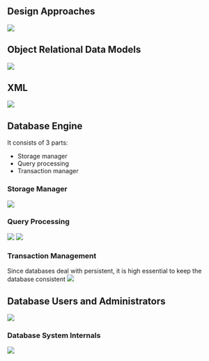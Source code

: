 ## Design Approaches

![](Pasted%20image%2020240730180244.png)

## Object Relational Data Models
![](Pasted%20image%2020240730180609.png)
## XML
![](Pasted%20image%2020240730180713.png)

## Database Engine
It consists of 3 parts:
- Storage manager
- Query processing
- Transaction manager


### Storage Manager
![](Pasted%20image%2020240730200554.png)
### Query Processing
![](Pasted%20image%2020240730200704.png)
![](Pasted%20image%2020240730200858.png)
### Transaction Management
Since databases deal with persistent, it is high essential to keep the database consistent
![](Pasted%20image%2020240730201200.png)


## Database Users and Administrators
![](Pasted%20image%2020240730201434.png)

### Database System Internals
![](Pasted%20image%2020240730201836.png)
